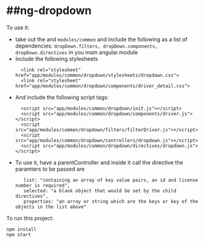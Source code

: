 ##ng-dropdown
===============

To use it:
- take out the and `modules/common` and include the following as a list of dependencies:
    `dropDown.filters, dropDown.components, dropDown.directives` in you main angular.module
- Include the following stylesheets
  ```
    <link rel="stylesheet" href="app/modules/common/dropdown/stylesheets/dropdown.css">
    <link rel="stylesheet" href="app/modules/common/dropdown/components/driver_detail.css">
  ```
- And include the following script tags:
  ```
    <script src="app/modules/common/dropdown/init.js"></script>
    <script src="app/modules/common/dropdown/components/driver.js"></script>
    <script src="app/modules/common/dropdown/filters/filterDriver.js"></script>
    <script src="app/modules/common/dropdown/controllers/dropdown.js"></script>
    <script src="app/modules/common/dropdown/directives/dropdown.js"></script>
  ```
- To use it, have a parentController and inside it call the directive
  the paramters to be passed are
  ```
     list: "containing an array of key value pairs, an id and license number is required",
     selected: "a blank object that would be set by the child directives",
     properties: "an array or string which are the keys or key of the objects in the list above"
  ```

To run this project:

```
npm install
npm start
```

